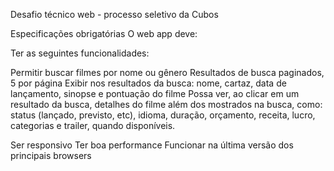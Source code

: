 Desafio técnico web - processo seletivo da Cubos

Especificações obrigatórias
O web app deve:

Ter as seguintes funcionalidades:

Permitir buscar filmes por nome ou gênero
Resultados de busca paginados, 5 por página
Exibir nos resultados da busca: nome, cartaz, data de lançamento, sinopse e pontuação do filme
Possa ver, ao clicar em um resultado da busca, detalhes do filme além dos mostrados na busca, como: status (lançado, previsto, etc), idioma, duração, orçamento, receita, lucro, categorias e trailer, quando disponíveis.


Ser responsivo
Ter boa performance
Funcionar na última versão dos principais browsers
